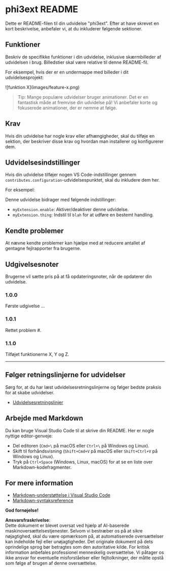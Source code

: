 # phi3ext README

Dette er README-filen til din udvidelse "phi3ext". Efter at have skrevet en kort beskrivelse, anbefaler vi, at du inkluderer følgende sektioner.

## Funktioner

Beskriv de specifikke funktioner i din udvidelse, inklusive skærmbilleder af udvidelsen i brug. Billedstier skal være relative til denne README-fil.

For eksempel, hvis der er en undermappe med billeder i dit udvidelsesprojekt:

\!\[funktion X\]\(images/feature-x.png\)

> Tip: Mange populære udvidelser bruger animationer. Det er en fantastisk måde at fremvise din udvidelse på! Vi anbefaler korte og fokuserede animationer, der er nemme at følge.

## Krav

Hvis din udvidelse har nogle krav eller afhængigheder, skal du tilføje en sektion, der beskriver disse krav og hvordan man installerer og konfigurerer dem.

## Udvidelsesindstillinger

Hvis din udvidelse tilføjer nogen VS Code-indstillinger gennem `contributes.configuration`-udvidelsespunktet, skal du inkludere dem her.

For eksempel:

Denne udvidelse bidrager med følgende indstillinger:

* `myExtension.enable`: Aktiver/deaktiver denne udvidelse.
* `myExtension.thing`: Indstil til `blah` for at udføre en bestemt handling.

## Kendte problemer

At nævne kendte problemer kan hjælpe med at reducere antallet af gentagne fejlrapporter fra brugerne.

## Udgivelsesnoter

Brugerne vil sætte pris på at få opdateringsnoter, når de opdaterer din udvidelse.

### 1.0.0

Første udgivelse ...

### 1.0.1

Rettet problem #.

### 1.1.0

Tilføjet funktionerne X, Y og Z.

---

## Følger retningslinjerne for udvidelser

Sørg for, at du har læst udvidelsesretningslinjerne og følger bedste praksis for at skabe udvidelser.

* [Udvidelsesretningslinjer](https://code.visualstudio.com/api/references/extension-guidelines?WT.mc_id=aiml-137032-kinfeylo)

## Arbejde med Markdown

Du kan bruge Visual Studio Code til at skrive din README. Her er nogle nyttige editor-genveje:

* Del editoren (`Cmd+\` på macOS eller `Ctrl+\` på Windows og Linux).
* Skift til forhåndsvisning (`Shift+Cmd+V` på macOS eller `Shift+Ctrl+V` på Windows og Linux).
* Tryk på `Ctrl+Space` (Windows, Linux, macOS) for at se en liste over Markdown-kodefragmenter.

## For mere information

* [Markdown-understøttelse i Visual Studio Code](http://code.visualstudio.com/docs/languages/markdown?WT.mc_id=aiml-137032-kinfeylo)
* [Markdown-syntaksreference](https://help.github.com/articles/markdown-basics/)

**God fornøjelse!**

**Ansvarsfraskrivelse**:  
Dette dokument er blevet oversat ved hjælp af AI-baserede maskinoversættelsestjenester. Selvom vi bestræber os på at sikre nøjagtighed, skal du være opmærksom på, at automatiserede oversættelser kan indeholde fejl eller unøjagtigheder. Det originale dokument på dets oprindelige sprog bør betragtes som den autoritative kilde. For kritisk information anbefales professionel menneskelig oversættelse. Vi påtager os ikke ansvar for eventuelle misforståelser eller fejltolkninger, der måtte opstå som følge af brugen af denne oversættelse.